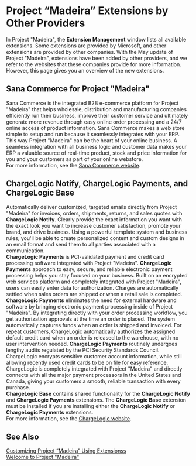 <properties
	pageTitle="Project “Madeira” Extensions by Other Providers | Project “Madeira”"
        description="Project “Madeira” Extensions by other providers" 
        services="project-madeira" 
        documentationCenter=""
        authors="edupont04"/>
<tags
    ms.service="project-madeira"
    ms.topic="article"
    ms.devlang="na"
    ms.tgt_pltfrm="na"
    ms.workload="Madeira"
    ms.date="05/12/2016"
    ms.author="edupont04" />
    
# Project “Madeira” Extensions by Other Providers
In Project "Madeira", the **Extension Management** window lists all available extensions. Some extensions are provided by Microsoft, and other extensions are provided by other companies. With the May update of Project "Madeira", extensions have been added by other providers, and we refer to the websites that these companies provide for more information. However, this page gives you an overview of the new extensions.   

## Sana Commerce for Project "Madeira"  
Sana Commerce is the integrated B2B e-commerce platform for Project "Madeira" that helps wholesale, distribution and manufacturing companies efficiently run their business, improve their customer service and ultimately generate more revenue through easy online order processing and a 24/7 online access of product information. Sana Commerce makes a web store simple to setup and run because it seamlessly integrates with your ERP. This way Project "Madeira" can be the heart of your online business. A seamless integration with all business logic and customer data makes your ERP a valuable source of real-time product, stock and price information for you and your customers as part of your online webstore.  
For more information, see the [Sana Commerce website](https://sana-commerce.com).

## ChargeLogic Notify, ChargeLogic Payments, and ChargeLogic Base  
Automatically deliver customized, targeted emails directly from Project "Madeira" for invoices, orders, shipments, returns, and sales quotes with **ChargeLogic Notify**. Clearly provide the exact information you want with the exact look you want to increase customer satisfaction, promote your brand, and drive business. Using a powerful template system and business rules, you'll be able to create personalized content and custom designs in an email format and send them to all parties associated with a communication.  
**ChargeLogic Payments** is PCI-validated payment and credit card processing software integrated with Project "Madeira". **ChargeLogic Payments** approach to easy, secure, and reliable electronic payment processing helps you stay focused on your business. Built on an encrypted web services platform and completely integrated with Project "Madeira", users can easily enter data for authorization. Charges are automatically settled when sales orders are shipped or when a retail sale is completed. **ChargeLogic Payments** eliminates the need for external hardware and software by bringing electronic payment processing inside of Project "Madeira". By integrating directly with your order processing workflow, you get authorization approvals at the time an order is placed. The system automatically captures funds when an order is shipped and invoiced. For repeat customers, ChargeLogic automatically authorizes the assigned default credit card when an order is released to the warehouse, with no user intervention needed. **ChargeLogic Payments** routinely undergoes lengthy audits regulated by the PCI Security Standards Council. ChargeLogic encrypts sensitive customer account information, while still allowing recently used credit cards to be on file for easy reference. ChargeLogic is completely integrated with Project "Madeira" and directly connects with all the major payment processors in the United States and Canada, giving your customers a smooth, reliable transaction with every purchase.  
**ChargeLogic Base** contains shared functionality for the **ChargeLogic Notify** and **ChargeLogic Payments** extensions. The **ChargeLogic Base** extension must be installed if you are installing either the **ChargeLogic Notify** or **ChargeLogic Payments** extensions.  
For more information, see the [ChargeLogic website](https://www.chargelogic.com).
      
## See Also  
[Customizing Project “Madeira” Using Extensionss](ui-extensions-other.md)  
[Welcome to Project "Madeira"](madeira-get-started.md)  
